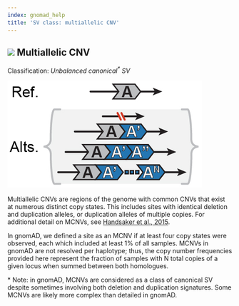 ```yaml
---
index: gnomad_help  
title: 'SV class: multiallelic CNV'  
---
```


## ![](https://placehold.it/15/7459B2/000000?text=+) Multiallelic CNV  

Classification: _Unbalanced canonical<sup>*</sup> SV_

![Multiallelic CNV (MCNV)](gnomAD_browser.SV_schematics_MCNV.jpg)  

Multiallelic CNVs are regions of the genome with common CNVs that exist at numerous distinct copy states. This includes sites with identical deletion and duplication alleles, or duplication alleles of multiple copies. For additional detail on MCNVs, see [Handsaker et al., 2015](https://www.ncbi.nlm.nih.gov/pubmed/25621458).  

In gnomAD, we defined a site as an MCNV if at least four copy states were observed, each which included at least 1% of all samples. MCNVs in gnomAD are not resolved per haplotype; thus, the copy number frequencies provided here represent the fraction of samples with N total copies of a given locus when summed between both homologues.  

\* Note: in gnomAD, MCNVs are considered as a class of canonical SV despite sometimes involving both deletion and duplication signatures. Some MCNVs are likely more complex than detailed in gnomAD.